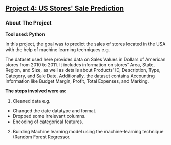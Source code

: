 ## [Project 4: US Stores' Sale Prediction](https://www.kaggle.com/code/mohd647/us-store-sale-prediction)
### About The Project
**Tool used: Python**

In this project, the goal was to predict the sales of stores located in the USA with the help of machine learning techniques e.g. 

The dataset used here provides data on Sales Values in Dollars of American stores from 2010 to 2011. It includes information on stores' Area, State, Region, and Size, as well as details about Products' ID, Description, Type, Category, and Sale Date. Additionally, the dataset contains Accounting Information like Budget Margin, Profit, Total Expenses, and Marking.

**The steps involved were as:**
1. Cleaned data e.g.
- Changed the date datatype and format.
- Dropped some irrelevant columns.
- Encoding of categorical features.
2. Building Machine learning model using the machine-learning technique (Random Forest Regressor.
